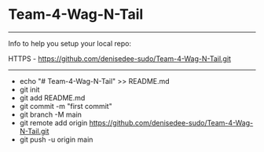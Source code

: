 # Team-4-Wag-N-Tail
***
Info to help you setup your local repo:

HTTPS  - https://github.com/denisedee-sudo/Team-4-Wag-N-Tail.git
***

+ echo "# Team-4-Wag-N-Tail" >> README.md
+ git init
+ git add README.md
+ git commit -m "first commit"
+ git branch -M main
+ git remote add origin https://github.com/denisedee-sudo/Team-4-Wag-N-Tail.git
+ git push -u origin main